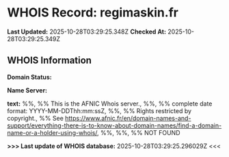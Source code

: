 # WHOIS Record: regimaskin.fr

**Last Updated:** 2025-10-28T03:29:25.348Z
**Checked At:** 2025-10-28T03:29:25.349Z

## WHOIS Information

**Domain Status:** 

**Name Server:** 

**text:** %%, %% This is the AFNIC Whois server., %%, %% complete date format: YYYY-MM-DDThh:mm:ssZ, %%, %% Rights restricted by copyright., %% See https://www.afnic.fr/en/domain-names-and-support/everything-there-is-to-know-about-domain-names/find-a-domain-name-or-a-holder-using-whois/, %%, %%, %% NOT FOUND

**>>> Last update of WHOIS database:** 2025-10-28T03:29:25.296029Z <<<

